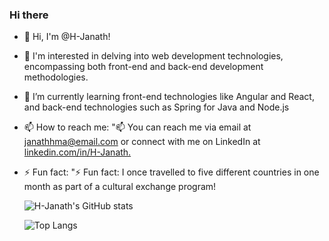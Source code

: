 ### Hi there
- 👋 Hi, I'm @H-Janath!
- 👀 I'm interested in delving into web development technologies, encompassing both front-end and back-end development methodologies.
- 🌱 I’m currently learning front-end technologies like Angular and React, and back-end technologies such as Spring for Java and Node.js
- 📫 How to reach me: "📫 You can reach me via email at janathhma@email.com or connect with me on LinkedIn at [linkedin.com/in/H-Janath.](https://www.linkedin.com/in/janath-h-m-a-b5a527230/)
- ⚡ Fun fact: "⚡ Fun fact: I once travelled to five different countries in one month as part of a cultural exchange program!

  ![H-Janath's GitHub stats](https://github-readme-stats.vercel.app/api?username=H-Janath&show_icons=true&theme=transparent)

  ![Top Langs](https://github-readme-stats.vercel.app/api/top-langs/?username=H-Janath&hide_progress=true)
<!---
H-Janath/H-Janath is a ✨ special ✨ repository because its `README.md` (this file) appears on your GitHub profile.
You can click the Preview link to take a look at your changes.
--->
